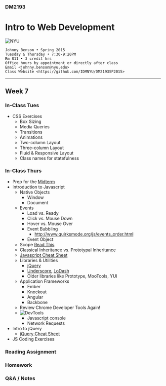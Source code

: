 ### DM2193

# Intro to Web Development

![NYU](https://cloud.githubusercontent.com/assets/238022/5893409/ba1adc36-a4b0-11e4-99e3-a267b37fc726.png)

    Johnny Benson • Spring 2015
    Tuesday & Thursday • 7:30-9:20PM
    Rm 811 • 3 credit hrs
    Office hours by appointment or directly after class
    Email <johnny.benson@nyu.edu>
    Class Website <https://github.com/IDMNYU/DM2193SP2015>

---

## Week 7

### In-Class Tues

* CSS Exercises
  * Box Sizing
  * Media Queries
  * Transitions
  * Animations
  * Two-column Layout
  * Three-column Layout
  * Fluid & Responsive Layout
  * Class names for statefulness

### In-Class Thurs

* Prep for the [Midterm](./midterm_README.md)
* Introduction to Javascript
  * Native Objects
    * Window
    * Document
  * Events
    * Load vs. Ready
    * Click vs. Mouse Down
    * Hover vs. Mouse Over
    * Event Bubbling
      * http://www.quirksmode.org/js/events_order.html
    * Event Object
  * Scope [Read This](http://www.smashingmagazine.com/2009/08/01/what-you-need-to-know-about-javascript-scope)
  * Classical Inheritance vs. Prototypal Inheritance
  * [Javascript Cheat Sheet](http://overapi.com/javascript)
  * Libraries & Utilities
    * [jQuery](http://jquery.com)
    * [Underscore](http://underscorejs.org/), [LoDash](https://lodash.com/)
    * Older libraries like Prototype, MooTools, YUI
  * Application Frameworks
    * Ember
    * Knockout
    * Angular
    * Backbone
  * Review Chrome Developer Tools Again!
  * ![DevTools](http://j-hnnybens-n.com/capture/cwqvi.png)
    * Javascript console
    * Network Requests
* Intro to jQuery
  * [jQuery Cheat Sheet](http://oscarotero.com/jquery)
* JS Coding Exercises

### Reading Assignment

### Homework

### Q&A / Notes
